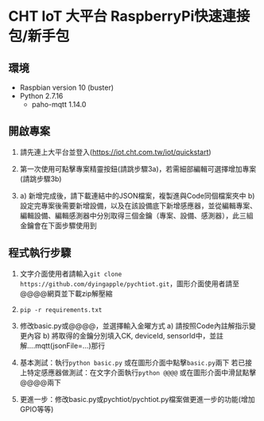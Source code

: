 # CHT IoT 大平台 RaspberryPi快速連接包/新手包


## 環境
- Raspbian version 10 (buster)
- Python 2.7.16
  - paho-mqtt 1.14.0


## 開啟專案
1. 請先連上大平台並登入(https://iot.cht.com.tw/iot/quickstart)

2. 第一次使用可點擊專案精靈按鈕(請跳步驟3a)，若需細部編輯可選擇增加專案(請跳步驟3b)

3. a) 新增完成後，請下載連結中的JSON檔案，複製進與Code同個檔案夾中
   b) 設定完專案後需要新增設備，以及在該設備底下新增感應器，並從編輯專案、編輯設備、編輯感測器中分別取得三個金鑰（專案、設備、感測器），此三組金鑰會在下面步驟使用到


## 程式執行步驟
1. 文字介面使用者請輸入`git clone https://github.com/dyingapple/pychtiot.git`，圖形介面使用者請至@@@@網頁並下載zip解壓縮

2. `pip -r requirements.txt`

3. 修改basic.py或@@@@，並選擇輸入金曜方式
   a) 請按照Code內註解指示變更內容
   b) 將取得的金鑰分別填入CK, deviceId, sensorId中，並註解....mqtt(jsonFile=...)那行

4. 基本測試：執行`python basic.py` 或在圖形介面中點擊`basic.py`兩下
   若已接上特定感應器做測試：在文字介面執行`python @@@@` 或在圖形介面中滑鼠點擊@@@@兩下

5. 更進一步：修改basic.py或pychtiot/pychtiot.py檔案做更進一步的功能(增加GPIO等等)




